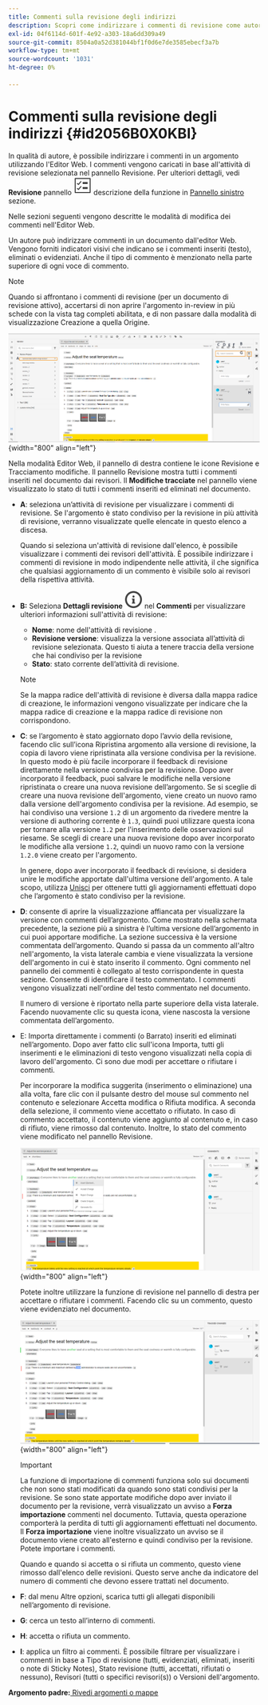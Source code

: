 ```yaml
---
title: Commenti sulla revisione degli indirizzi
description: Scopri come indirizzare i commenti di revisione come autore nelle guide AEM. Scopri come un autore può modificare, filtrare, accettare o rifiutare commenti in un documento.
exl-id: 04f6114d-601f-4e92-a303-18a6dd309a49
source-git-commit: 8504a0a52d381044bf1f0d6e7de3585ebecf3a7b
workflow-type: tm+mt
source-wordcount: '1031'
ht-degree: 0%

---
```


# Commenti sulla revisione degli indirizzi {#id2056B0X0KBI}


In qualità di autore, è possibile indirizzare i commenti in un argomento utilizzando l&#39;Editor Web. I commenti vengono caricati in base all&#39;attività di revisione selezionata nel pannello Revisione. Per ulteriori dettagli, vedi **Revisione** pannello ![](images/active-review-tasklist-icon.svg) descrizione della funzione in [Pannello sinistro](../user-guide/web-editor-features.md#id2051EA0M0HS) sezione.

Nelle sezioni seguenti vengono descritte le modalità di modifica dei commenti nell&#39;Editor Web.

Un autore può indirizzare commenti in un documento dall&#39;editor Web. Vengono forniti indicatori visivi che indicano se i commenti inseriti \(testo\), eliminati o evidenziati. Anche il tipo di commento è menzionato nella parte superiore di ogni voce di commento.

>[!NOTE]
>
> Quando si affrontano i commenti di revisione \(per un documento di revisione attivo\), accertarsi di non aprire l&#39;argomento in-review in più schede con la vista tag completi abilitata, e di non passare dalla modalità di visualizzazione Creazione a quella Origine.

![](images/comments-page-web-editor_cs.png){width="800" align="left"}

Nella modalità Editor Web, il pannello di destra contiene le icone Revisione e Tracciamento modifiche. Il pannello Revisione mostra tutti i commenti inseriti nel documento dai revisori. Il **Modifiche tracciate** nel pannello viene visualizzato lo stato di tutti i commenti inseriti ed eliminati nel documento.

- **A**: seleziona un’attività di revisione per visualizzare i commenti di revisione. Se l&#39;argomento è stato condiviso per la revisione in più attività di revisione, verranno visualizzate quelle elencate in questo elenco a discesa.

  Quando si seleziona un&#39;attività di revisione dall&#39;elenco, è possibile visualizzare i commenti dei revisori dell&#39;attività. È possibile indirizzare i commenti di revisione in modo indipendente nelle attività, il che significa che qualsiasi aggiornamento di un commento è visibile solo ai revisori della rispettiva attività.

- **B:**  Seleziona **Dettagli revisione** ![](images/active-review-info-icon.svg) nel **Commenti** per visualizzare ulteriori informazioni sull&#39;attività di revisione:

   - **Nome**: nome dell&#39;attività di revisione .
   - **Revisione versione**: visualizza la versione associata all’attività di revisione selezionata. Questo ti aiuta a tenere traccia della versione che hai condiviso per la revisione
   - **Stato**: stato corrente dell’attività di revisione.

  >[!NOTE]
  >
  > Se la mappa radice dell&#39;attività di revisione è diversa dalla mappa radice di creazione, le informazioni vengono visualizzate per indicare che la mappa radice di creazione e la mappa radice di revisione non corrispondono.

- **C**: se l’argomento è stato aggiornato dopo l’avvio della revisione, facendo clic sull’icona Ripristina argomento alla versione di revisione, la copia di lavoro viene ripristinata alla versione condivisa per la revisione. In questo modo è più facile incorporare il feedback di revisione direttamente nella versione condivisa per la revisione. Dopo aver incorporato il feedback, puoi salvare le modifiche nella versione ripristinata o creare una nuova revisione dell’argomento. Se si sceglie di creare una nuova revisione dell&#39;argomento, viene creato un nuovo ramo dalla versione dell&#39;argomento condivisa per la revisione. Ad esempio, se hai condiviso una versione `1.2` di un argomento da rivedere mentre la versione di authoring corrente è `1.3`, quindi puoi utilizzare questa icona per tornare alla versione `1.2` per l&#39;inserimento delle osservazioni sul riesame. Se scegli di creare una nuova revisione dopo aver incorporato le modifiche alla versione `1.2`, quindi un nuovo ramo con la versione `1.2.0` viene creato per l&#39;argomento.

  In genere, dopo aver incorporato il feedback di revisione, si desidera unire le modifiche apportate dall&#39;ultima versione dell&#39;argomento. A tale scopo, utilizza [Unisci](web-editor-features.md#id205DF04E0HS) per ottenere tutti gli aggiornamenti effettuati dopo che l’argomento è stato condiviso per la revisione.

- **D**: consente di aprire la visualizzazione affiancata per visualizzare la versione con commenti dell’argomento. Come mostrato nella schermata precedente, la sezione più a sinistra è l’ultima versione dell’argomento in cui puoi apportare modifiche. La sezione successiva è la versione commentata dell’argomento. Quando si passa da un commento all&#39;altro nell&#39;argomento, la vista laterale cambia e viene visualizzata la versione dell&#39;argomento in cui è stato inserito il commento. Ogni commento nel pannello dei commenti è collegato al testo corrispondente in questa sezione. Consente di identificare il testo commentato. I commenti vengono visualizzati nell&#39;ordine del testo commentato nel documento.

  Il numero di versione è riportato nella parte superiore della vista laterale. Facendo nuovamente clic su questa icona, viene nascosta la versione commentata dell’argomento.

- E: Importa direttamente i commenti \(o Barrato\) inseriti ed eliminati nell’argomento. Dopo aver fatto clic sull&#39;icona Importa, tutti gli inserimenti e le eliminazioni di testo vengono visualizzati nella copia di lavoro dell&#39;argomento. Ci sono due modi per accettare o rifiutare i commenti.

  Per incorporare la modifica suggerita \(inserimento o eliminazione\) una alla volta, fare clic con il pulsante destro del mouse sul commento nel contenuto e selezionare Accetta modifica o Rifiuta modifica. A seconda della selezione, il commento viene accettato o rifiutato. In caso di commento accettato, il contenuto viene aggiunto al contenuto e, in caso di rifiuto, viene rimosso dal contenuto. Inoltre, lo stato del commento viene modificato nel pannello Revisione.

  ![](images/import-comment-accept-web-editor_cs.png){width="800" align="left"}

  Potete inoltre utilizzare la funzione di revisione nel pannello di destra per accettare o rifiutare i commenti. Facendo clic su un commento, questo viene evidenziato nel documento.

  ![](images/changes-tab_cs.png){width="800" align="left"}

  >[!IMPORTANT]
  >
  > La funzione di importazione di commenti funziona solo sui documenti che non sono stati modificati da quando sono stati condivisi per la revisione. Se sono state apportate modifiche dopo aver inviato il documento per la revisione, verrà visualizzato un avviso a **Forza importazione** commenti nel documento. Tuttavia, questa operazione comporterà la perdita di tutti gli aggiornamenti effettuati nel documento. Il **Forza importazione** viene inoltre visualizzato un avviso se il documento viene creato all&#39;esterno e quindi condiviso per la revisione. Potete importare i commenti.

  Quando e quando si accetta o si rifiuta un commento, questo viene rimosso dall&#39;elenco delle revisioni. Questo serve anche da indicatore del numero di commenti che devono essere trattati nel documento.

- **F**: dal menu Altre opzioni, scarica tutti gli allegati disponibili nell’argomento di revisione.
- **G**: cerca un testo all’interno di commenti.
- **H**: accetta o rifiuta un commento.

- **I**: applica un filtro ai commenti. È possibile filtrare per visualizzare i commenti in base a Tipo di revisione \(tutti, evidenziati, eliminati, inseriti o note di Sticky Notes\), Stato revisione \(tutti, accettati, rifiutati o nessuno\), Revisori \(tutti o specifici revisori\(s\)\) o Versioni dell&#39;argomento.


**Argomento padre:**[ Rivedi argomenti o mappe](review.md)
